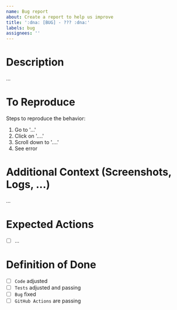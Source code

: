 ```yaml
---
name: Bug report
about: Create a report to help us improve
title: ':dna: [BUG] - ??? :dna:'
labels: bug
assignees: ''
---
```


# Description

...

# To Reproduce

Steps to reproduce the behavior:

1. Go to '...'
2. Click on '....'
3. Scroll down to '....'
4. See error

# Additional Context (Screenshots, Logs, ...)

...

# Expected Actions

- [ ] ...

# Definition of Done

- [ ] `Code` adjusted
- [ ] `Tests` adjusted and passing
- [ ] `Bug` fixed
- [ ] `GitHub Actions` are passing
